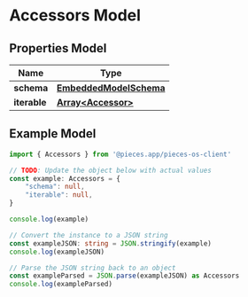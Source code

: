 
# Accessors Model


## Properties Model

Name | Type
------------ | -------------
**schema** | [**EmbeddedModelSchema**](EmbeddedModelSchema)
**iterable** | [**Array&lt;Accessor&gt;**](Accessor)

## Example Model

```typescript
import { Accessors } from '@pieces.app/pieces-os-client'

// TODO: Update the object below with actual values
const example: Accessors = {
    "schema": null,
    "iterable": null,
}

console.log(example)

// Convert the instance to a JSON string
const exampleJSON: string = JSON.stringify(example)
console.log(exampleJSON)

// Parse the JSON string back to an object
const exampleParsed = JSON.parse(exampleJSON) as Accessors
console.log(exampleParsed)
```


